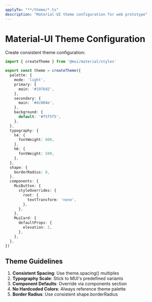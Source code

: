 ```yaml
---
applyTo: "**/theme/*.ts"
description: "Material-UI theme configuration for web prototype"
---
```


# Material-UI Theme Configuration

Create consistent theme configuration:

```typescript
import { createTheme } from '@mui/material/styles'

export const theme = createTheme({
  palette: {
    mode: 'light',
    primary: {
      main: '#1976d2',
    },
    secondary: {
      main: '#dc004e',
    },
    background: {
      default: '#f5f5f5',
    },
  },
  typography: {
    h4: {
      fontWeight: 600,
    },
    h6: {
      fontWeight: 500,
    },
  },
  shape: {
    borderRadius: 8,
  },
  components: {
    MuiButton: {
      styleOverrides: {
        root: {
          textTransform: 'none',
        },
      },
    },
    MuiCard: {
      defaultProps: {
        elevation: 2,
      },
    },
  },
})
```

## Theme Guidelines

1. **Consistent Spacing**: Use theme.spacing() multiples
2. **Typography Scale**: Stick to MUI's predefined variants
3. **Component Defaults**: Override via components section
4. **No Hardcoded Colors**: Always reference theme palette
5. **Border Radius**: Use consistent shape.borderRadius